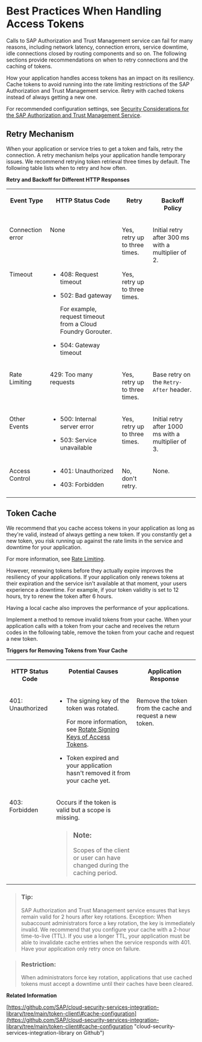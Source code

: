 <!-- loio8d39ef36427f489aa50c8e4e12c336d0 -->

# Best Practices When Handling Access Tokens

Calls to SAP Authorization and Trust Management service can fail for many reasons, including network latency, connection errors, service downtime, idle connections closed by routing components and so on. The following sections provide recommendations on when to retry connections and the caching of tokens.

How your application handles access tokens has an impact on its resiliency. Cache tokens to avoid running into the rate limiting restrictions of the SAP Authorization and Trust Management service. Retry with cached tokens instead of always getting a new one.

For recommended configuration settings, see [Security Considerations for the SAP Authorization and Trust Management Service](../60-security/security-considerations-for-the-sap-authorization-and-trust-management-service-f117cab.md#loiof117cab6b92d438cb2a0b5204713994b).



<a name="loio8d39ef36427f489aa50c8e4e12c336d0__section_izc_qzn_fyb"/>

## Retry Mechanism

When your application or service tries to get a token and fails, retry the connection. A retry mechanism helps your application handle temporary issues. We recommend retrying token retrieval three times by default. The following table lists when to retry and how often.

**Retry and Backoff for Different HTTP Responses**


<table>
<tr>
<th valign="top">

Event Type

</th>
<th valign="top">

HTTP Status Code

</th>
<th valign="top">

Retry

</th>
<th valign="top">

Backoff Policy

</th>
</tr>
<tr>
<td valign="top">

Connection error

</td>
<td valign="top">

None

</td>
<td valign="top">

Yes, retry up to three times.

</td>
<td valign="top" rowspan="2">

Initial retry after 300 ms with a multiplier of 2.

</td>
</tr>
<tr>
<td valign="top">

Timeout

</td>
<td valign="top">

-   408: Request timeout

-   502: Bad gateway

    For example, request timeout from a Cloud Foundry Gorouter.

-   504: Gateway timeout




</td>
<td valign="top">

Yes, retry up to three times.

</td>
</tr>
<tr>
<td valign="top">

Rate Limiting

</td>
<td valign="top">

429: Too many requests

</td>
<td valign="top">

Yes, retry up to three times.

</td>
<td valign="top">

Base retry on the `Retry-After` header.

</td>
</tr>
<tr>
<td valign="top">

Other Events

</td>
<td valign="top">

-   500: Internal server error

-   503: Service unavailable




</td>
<td valign="top">

Yes, retry up to three times.

</td>
<td valign="top">

Initial retry after 1000 ms with a multiplier of 3.

</td>
</tr>
<tr>
<td valign="top">

Access Control

</td>
<td valign="top">

-   401: Unauthorized

-   403: Forbidden




</td>
<td valign="top">

No, don't retry.

</td>
<td valign="top">

None.

</td>
</tr>
</table>



<a name="loio8d39ef36427f489aa50c8e4e12c336d0__section_fzh_ccp_fyb"/>

## Token Cache

We recommend that you cache access tokens in your application as long as they're valid, instead of always getting a new token. If you constantly get a new token, you risk running up against the rate limits in the service and downtime for your application.

For more information, see [Rate Limiting](../60-security/rate-limiting-d203e2d.md).

However, renewing tokens before they actually expire improves the resiliency of your applications. If your application only renews tokens at their expiration and the service isn't available at that moment, your users experience a downtime. For example, if your token validity is set to 12 hours, try to renew the token after 6 hours.

Having a local cache also improves the performance of your applications.

Implement a method to remove invalid tokens from your cache. When your application calls with a token from your cache and receives the return codes in the following table, remove the token from your cache and request a new token.

**Triggers for Removing Tokens from Your Cache**


<table>
<tr>
<th valign="top">

HTTP Status Code

</th>
<th valign="top">

Potential Causes

</th>
<th valign="top">

Application Response

</th>
</tr>
<tr>
<td valign="top">

401: Unauthorized

</td>
<td valign="top">

-   The signing key of the token was rotated.

    For more information, see [Rotate Signing Keys of Access Tokens](../50-administration-and-ops/rotate-signing-keys-of-access-tokens-b279adf.md).

-   Token expired and your application hasn't removed it from your cache yet.




</td>
<td valign="top" rowspan="2">

Remove the token from the cache and request a new token.

</td>
</tr>
<tr>
<td valign="top">

403: Forbidden

</td>
<td valign="top">

Occurs if the token is valid but a scope is missing.

> ### Note:  
> Scopes of the client or user can have changed during the caching period.



</td>
</tr>
</table>

> ### Tip:  
> SAP Authorization and Trust Management service ensures that keys remain valid for 2 hours after key rotations. Exception: When subaccount administrators force a key rotation, the key is immediately invalid. We recommend that you configure your cache with a 2-hour time-to-live \(TTL\). If you use a longer TTL, your application must be able to invalidate cache entries when the service responds with 401. Have your application only retry once on failure.

> ### Restriction:  
> When administrators force key rotation, applications that use cached tokens must accept a downtime until their caches have been cleared.

**Related Information**  


[https://github.com/SAP/cloud-security-services-integration-library/tree/main/token-client\#cache-configuration](https://github.com/SAP/cloud-security-services-integration-library/tree/main/token-client#cache-configuration "cloud-security-services-integration-library on Github")

